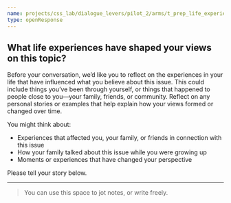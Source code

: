 ```yaml
---
name: projects/css_lab/dialogue_levers/pilot_2/arms/t_prep_life_experiences/pre_B.md
type: openResponse
---
```


## What life experiences have shaped your views on this topic?

Before your conversation, we’d like you to reflect on the experiences in your life that have influenced what you believe about this issue. This could include things you’ve been through yourself, or things that happened to people close to you—your family, friends, or community. Reflect on any personal stories or examples that help explain how your views formed or changed over time.

You might think about:

- Experiences that affected you, your family, or friends in connection with this issue
- How your family talked about this issue while you were growing up
- Moments or experiences that have changed your perspective

Please tell your story below.

---

> You can use this space to jot notes, or write freely.
